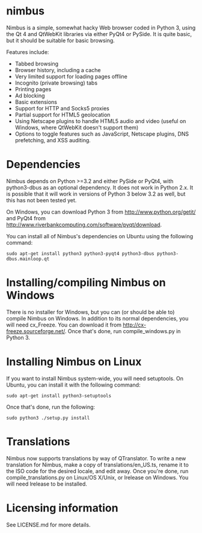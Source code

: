 nimbus
======

Nimbus is a simple, somewhat hacky Web browser coded in Python 3, using the
Qt 4 and QtWebKit libraries via either PyQt4 or PySide. It is quite basic, but
it should be suitable for basic browsing.

Features include:
* Tabbed browsing
* Browser history, including a cache
* Very limited support for loading pages offline
* Incognito (private browsing) tabs
* Printing pages
* Ad blocking
* Basic extensions
* Support for HTTP and Socks5 proxies
* Partial support for HTML5 geolocation
* Using Netscape plugins to handle HTML5 audio and video (useful on Windows,
  where QtWebKit doesn't support them)
* Options to toggle features such as JavaScript, Netscape plugins, DNS
  prefetching, and XSS auditing.

Dependencies
======

Nimbus depends on Python >=3.2 and either PySide or PyQt4, with python3-dbus
as an optional dependency. It does not work in Python 2.x. It is possible that
it will work in versions of Python 3 below 3.2 as well, but this has not been
tested yet.

On Windows, you can download Python 3 from http://www.python.org/getit/ and
PyQt4 from http://www.riverbankcomputing.com/software/pyqt/download.

You can install all of Nimbus's dependencies on Ubuntu using the following
command:

    sudo apt-get install python3 python3-pyqt4 python3-dbus python3-dbus.mainloop.qt

Installing/compiling Nimbus on Windows
======

There is no installer for Windows, but you can (or should be able to) compile
Nimbus on Windows. In addition to its normal dependencies, you will need
cx_Freeze. You can download it from http://cx-freeze.sourceforge.net/. Once
that's done, run compile_windows.py in Python 3.

Installing Nimbus on Linux
======

If you want to install Nimbus system-wide, you will need setuptools. On
Ubuntu, you can install it with the following command:

    sudo apt-get install python3-setuptools

Once that's done, run the following:

    sudo python3 ./setup.py install

Translations
======

Nimbus now supports translations by way of QTranslator. To write a new
translation for Nimbus, make a copy of translations/en_US.ts, rename it to the
ISO code for the desired locale, and edit away. Once you're done, run
compile_translations.py on Linux/OS X/Unix, or lrelease on Windows. You will
need lrelease to be installed.

Licensing information
======

See LICENSE.md for more details.
